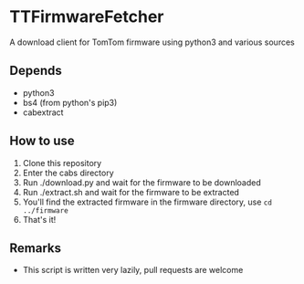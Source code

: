 # TTFirmwareFetcher
A download client for TomTom firmware using python3 and various sources

## Depends
- python3
- bs4 (from python's pip3)
- cabextract

## How to use
1. Clone this repository
2. Enter the cabs directory
3. Run ./download.py and wait for the firmware to be downloaded
4. Run ./extract.sh and wait for the firmware to be extracted
5. You'll find the extracted firmware in the firmware directory, use `cd ../firmware`
6. That's it!

## Remarks
- This script is written very lazily, pull requests are welcome
